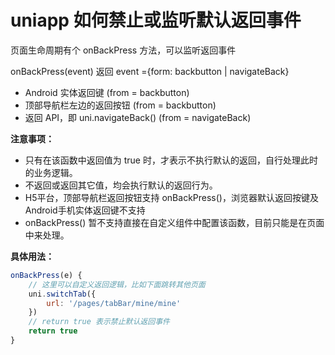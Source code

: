 # uniapp 如何禁止或监听默认返回事件

页面生命周期有个 onBackPress 方法，可以监听返回事件

onBackPress(event) 返回 event ={form: backbutton | navigateBack}

- Android 实体返回键 (from = backbutton)
- 顶部导航栏左边的返回按钮 (from = backbutton)
- 返回 API，即 uni.navigateBack() (from = navigateBack)

**注意事项：**

- 只有在该函数中返回值为 true 时，才表示不执行默认的返回，自行处理此时的业务逻辑。
- 不返回或返回其它值，均会执行默认的返回行为。
- H5平台，顶部导航栏返回按钮支持 onBackPress()，浏览器默认返回按键及Android手机实体返回键不支持
- onBackPress() 暂不支持直接在自定义组件中配置该函数，目前只能是在页面中来处理。

**具体用法：**

```js
onBackPress(e) {  
	// 这里可以自定义返回逻辑，比如下面跳转其他页面
	uni.switchTab({
		url: '/pages/tabBar/mine/mine'
	})
	// return true 表示禁止默认返回事件
	return true
}
```

